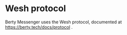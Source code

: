 # Wesh protocol

Berty Messenger uses the Wesh protocol, documented at https://berty.tech/docs/protocol .
